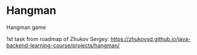 # Hangman
Hangman game

1st task from roadmap of Zhukov Sergey:
https://zhukovsd.github.io/java-backend-learning-course/projects/hangman/
